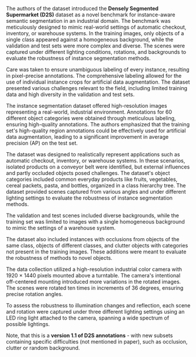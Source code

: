 The authors of the dataset introduced the **Densely Segmented Supermarket (D2S)** dataset as a novel benchmark for instance-aware semantic segmentation in an industrial domain. The benchmark was meticulously designed to mimic real-world settings of automatic checkout, inventory, or warehouse systems. In the training images, only objects of a single class appeared against a homogeneous background, while the validation and test sets were more complex and diverse. The scenes were captured under different lighting conditions, rotations, and backgrounds to evaluate the robustness of instance segmentation methods.

Care was taken to ensure unambiguous labeling of every instance, resulting in pixel-precise annotations. The comprehensive labeling allowed for the use of individual instance crops for artificial data augmentation. The dataset presented various challenges relevant to the field, including limited training data and high diversity in the validation and test sets.

The instance segmentation dataset offered high-resolution images representing a real-world, industrial environment. Annotations for 60 different object categories were obtained through meticulous labeling, ensuring high-quality annotations. The authors emphasized that the training set's high-quality region annotations could be effectively used for artificial data augmentation, leading to a significant improvement in average precision (AP) on the test set.

The dataset was designed to realistically represent applications such as automatic checkout, inventory, or warehouse systems. In these scenarios, isolated products on a conveyor belt were identified, but external influences and partly occluded objects posed challenges. The dataset's object categories included common everyday products like fruits, vegetables, cereal packets, pasta, and bottles, organized in a class hierarchy tree. The dataset provided scenes captured from various angles and under different lighting settings to evaluate the robustness of instance segmentation methods.

The validation and test scenes included diverse backgrounds, while the training set was limited to images with a single homogeneous background to mimic the settings of a warehouse system.

The dataset also included instances with occlusions from objects of the same class, objects of different classes, and clutter objects with categories not present in the training images. These additions were meant to evaluate the robustness of methods to novel objects.

The data collection utilized a high-resolution industrial color camera with 1920 × 1440 pixels mounted above a turntable. The camera's intentional off-centered mounting introduced more variations in the rotated images. The scenes were rotated ten times in increments of 36 degrees, ensuring precise rotation angles.

To assess the robustness to illumination changes and reflection, each scene and rotation were captured under three different lighting settings using an LED ring light attached to the camera, spanning a wide spectrum of possible lightings.

Note, that this is a **version 1.1 of D2S annotations** - with new subsets containing specific difficulties (not mentioned in paper), such as occlusion, clutter or random background.
